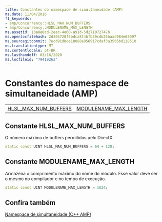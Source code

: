 ```yaml
---
title: Constantes do namespace de simultaneidade (AMP)
ms.date: 11/04/2016
f1_keywords:
- amp/Concurrency::HLSL_MAX_NUM_BUFFERS
- amp/Concurrency::MODULENAME_MAX_LENGTH
ms.assetid: 13a8e8cd-2eec-4e60-a91d-5d271072747b
ms.openlocfilehash: 2d304728f5bdca8f4bfb39cdb26baad984e63097
ms.sourcegitcommit: 7ecd91d8ce18088a956917cdaf3a3565bd128510
ms.translationtype: MT
ms.contentlocale: pt-BR
ms.lasthandoff: 03/16/2020
ms.locfileid: "79419262"
---
```

# <a name="concurrency-namespace-constants-amp"></a>Constantes do namespace de simultaneidade (AMP)

|||
|-|-|
|[HLSL_MAX_NUM_BUFFERS](#hlsl_max_num_buffers)|[MODULENAME_MAX_LENGTH](#modulename_max_length)|

## <a name="hlsl_max_num_buffers"></a>Constante HLSL_MAX_NUM_BUFFERS

O número máximo de buffers permitidos pelo DirectX.

```cpp
static const UINT HLSL_MAX_NUM_BUFFERS = 64 + 128;
```

## <a name="modulename_max_length"></a>Constante MODULENAME_MAX_LENGTH

Armazena o comprimento máximo do nome do módulo. Esse valor deve ser o mesmo no compilador e no tempo de execução.

```cpp
static const UINT MODULENAME_MAX_LENGTH = 1024;
```

## <a name="see-also"></a>Confira também

[Namespace de simultaneidade (C++ AMP)](concurrency-namespace-cpp-amp.md)
